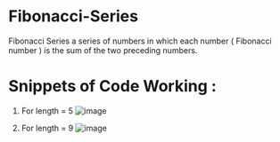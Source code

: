 # Fibonacci-Series

Fibonacci Series a series of numbers in which each number ( Fibonacci number ) is the sum of the two preceding numbers.

# Snippets of Code Working :
1. For length = 5
   ![image](https://github.com/AshmanSodhi/Fibonacci-Series/assets/132582176/a6cb8e72-1438-483b-b183-ff0c51e0b9ee)

2. For length = 9
   ![image](https://github.com/AshmanSodhi/Fibonacci-Series/assets/132582176/f19f3d91-0213-4b88-bf93-b7e68fd253c4)
